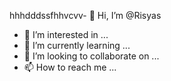hhhdddssfhhvcvv- 👋 Hi, I’m @Risyas
- 👀 I’m interested in ...
- 🌱 I’m currently learning ...
- 💞️ I’m looking to collaborate on ...
- 📫 How to reach me ...

<!---
Risyas/Risyas is a ✨ special ✨ repository because its `README.md` (this file) appears on your GitHub profile.
You can click the Preview link to take a look at your changes.
--->

